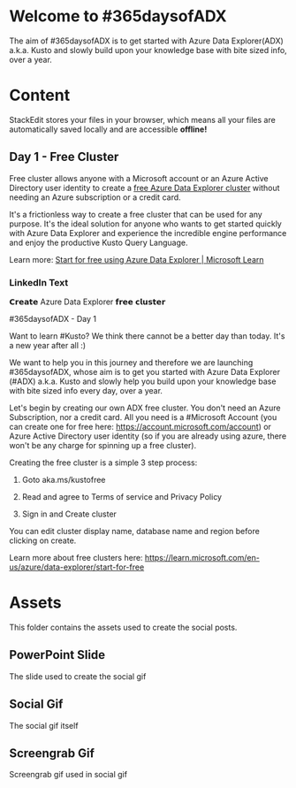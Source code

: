 # Welcome to #365daysofADX

The aim of #365daysofADX is to get started with Azure Data Explorer(ADX) a.k.a. Kusto and slowly build upon your knowledge base with bite sized info, over a year.


# Content

StackEdit stores your files in your browser, which means all your files are automatically saved locally and are accessible **offline!**

## Day 1 - Free Cluster

Free cluster allows anyone with a Microsoft account or an Azure Active Directory user identity to create a  [free Azure Data Explorer cluster](https://learn.microsoft.com/en-us/azure/data-explorer/start-for-free-web-ui)  without needing an Azure subscription or a credit card.

It's a frictionless way to create a free cluster that can be used for any purpose. It's the ideal solution for anyone who wants to get started quickly with Azure Data Explorer and experience the incredible engine performance and enjoy the productive Kusto Query Language.

Learn more: [Start for free using Azure Data Explorer | Microsoft Learn](https://learn.microsoft.com/en-us/azure/data-explorer/start-for-free)

### LinkedIn Text

𝗖𝗿𝗲𝗮𝘁𝗲 Azure Data Explorer 𝗳𝗿𝗲𝗲 𝗰𝗹𝘂𝘀𝘁𝗲𝗿

#365daysofADX - Day 1



Want to learn #Kusto? We think there cannot be a better day than today. It's a new year after all :) 



We want to help you in this journey and therefore we are launching #365daysofADX, whose aim is to get you started with Azure Data Explorer (#ADX) a.k.a. Kusto and slowly help you build upon your knowledge base with bite sized info every day, over a year.



Let's begin by creating our own ADX free cluster. You don't need an Azure Subscription, nor a credit card. All you need is a #Microsoft Account (you can create one for free here: https://account.microsoft.com/account) or Azure Active Directory user identity (so if you are already using azure, there won't be any charge for spinning up a free cluster).



Creating the free cluster is a simple 3 step process:



1. Goto aka.ms/kustofree

2. Read and agree to Terms of service and Privacy Policy

3. Sign in and Create cluster



You can edit cluster display name, database name and region before clicking on create.



Learn more about free clusters here: https://learn.microsoft.com/en-us/azure/data-explorer/start-for-free



# Assets

This folder contains the assets used to create the social posts.



## PowerPoint Slide

The slide used to create the social gif

## Social Gif

The social gif itself

## Screengrab Gif

Screengrab gif used in social gif

